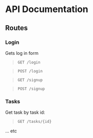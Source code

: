 # API Documentation
## Routes
### Login

Gets log in form
> `GET /login`

> `POST /login`

> `GET /signup`

> `POST /signup`

### Tasks
Get task by task id:
> `GET /tasks/{id}`

... etc
